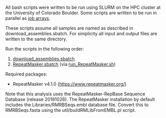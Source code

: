 All bash scripts were written to be run using SLURM on the HPC cluster at the University of Colorado Boulder. Some scripts are written to be run in parallel as [job arrays](https://slurm.schedmd.com/job_array.html).

These scripts assume all samples are named as described in download_assemblies.sbatch. For simplicity all input and output files are written to the same directory.

Run the scripts in the following order:
1. [download_assemblies.sbatch](https://github.com/coke6162/bovine_TE_evolution/blob/main/MER41_reannotation/download_assemblies.sbatch)
2. [RepeatMasker.sbatch](https://github.com/coke6162/bovine_TE_evolution/blob/main/MER41_reannotation/RepeatMasker.sbatch) (via [run_RepeatMasker.sh](https://github.com/coke6162/bovine_TE_evolution/blob/main/MER41_reannotation/run_RepeatMasker.sh))

Required packages:
* RepeatMasker v4.1.0 (https://www.repeatmasker.org/)

Note that this analysis uses the RepeatMasker-RepBase Sequence Database (release 20181026). The RepeatMasker installation by default includes the Libraries/RMRBSeqs.embl database file. Convert this to RMRBSeqs.fasta using the util/buildRMLibFromEMBL.pl script.